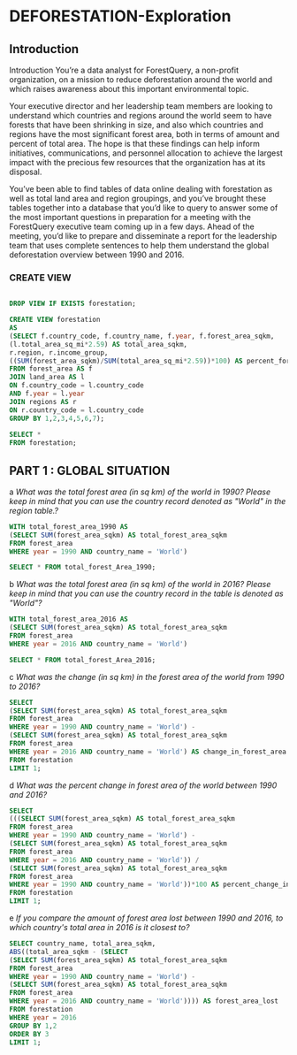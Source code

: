 # DEFORESTATION-Exploration

## Introduction
Introduction
You’re a data analyst for ForestQuery, a non-profit organization, on a mission to reduce deforestation around the world and which raises awareness about this important environmental topic.

Your executive director and her leadership team members are looking to understand which countries and regions around the world seem to have forests that have been shrinking in size, and also which countries and regions have the most significant forest area, both in terms of amount and percent of total area. The hope is that these findings can help inform initiatives, communications, and personnel allocation to achieve the largest impact with the precious few resources that the organization has at its disposal.

You’ve been able to find tables of data online dealing with forestation as well as total land area and region groupings, and you’ve brought these tables together into a database that you’d like to query to answer some of the most important questions in preparation for a meeting with the ForestQuery executive team coming up in a few days. Ahead of the meeting, you’d like to prepare and disseminate a report for the leadership team that uses complete sentences to help them understand the global deforestation overview between 1990 and 2016.

### CREATE VIEW
```sql

DROP VIEW IF EXISTS forestation;

CREATE VIEW forestation  
AS
(SELECT f.country_code, f.country_name, f.year, f.forest_area_sqkm,
(l.total_area_sq_mi*2.59) AS total_area_sqkm,
r.region, r.income_group,
((SUM(forest_area_sqkm)/SUM(total_area_sq_mi*2.59))*100) AS percent_forest 
FROM forest_area AS f
JOIN land_area AS l
ON f.country_code = l.country_code
AND f.year = l.year
JOIN regions AS r
ON r.country_code = l.country_code
GROUP BY 1,2,3,4,5,6,7);
 
SELECT * 
FROM forestation;

```
## PART 1 : GLOBAL SITUATION

a _What was the total forest area (in sq km) of the world in 1990? Please keep in mind that you can use the country record denoted as "World" in the region table.?_

```sql
WITH total_forest_area_1990 AS 
(SELECT SUM(forest_area_sqkm) AS total_forest_area_sqkm
FROM forest_area
WHERE year = 1990 AND country_name = 'World')

SELECT * FROM total_forest_Area_1990;
```
b _What was the total forest area (in sq km) of the world in 2016? Please keep in mind that you can use the country record in the table is denoted as "World"?_

```sql
WITH total_forest_area_2016 AS 
(SELECT SUM(forest_area_sqkm) AS total_forest_area_sqkm
FROM forest_area
WHERE year = 2016 AND country_name = 'World')

SELECT * FROM total_forest_Area_2016;
```
c _What was the change (in sq km) in the forest area of the world from 1990 to 2016?_

```sql
SELECT 
(SELECT SUM(forest_area_sqkm) AS total_forest_area_sqkm
FROM forest_area
WHERE year = 1990 AND country_name = 'World') - 
(SELECT SUM(forest_area_sqkm) AS total_forest_area_sqkm
FROM forest_area
WHERE year = 2016 AND country_name = 'World') AS change_in_forest_area 
FROM forestation
LIMIT 1;
```

d _What was the percent change in forest area of the world between 1990 and 2016?_

```sql
SELECT 
(((SELECT SUM(forest_area_sqkm) AS total_forest_area_sqkm
FROM forest_area
WHERE year = 1990 AND country_name = 'World') -
(SELECT SUM(forest_area_sqkm) AS total_forest_area_sqkm
FROM forest_area
WHERE year = 2016 AND country_name = 'World')) /
(SELECT SUM(forest_area_sqkm) AS total_forest_area_sqkm
FROM forest_area
WHERE year = 1990 AND country_name = 'World'))*100 AS percent_change_in_forest_area
FROM forestation
LIMIT 1;
```

e _If you compare the amount of forest area lost between 1990 and 2016, to which country's total area in 2016 is it closest to?_

```sql
SELECT country_name, total_area_sqkm, 
ABS((total_area_sqkm - (SELECT 
(SELECT SUM(forest_area_sqkm) AS total_forest_area_sqkm
FROM forest_area
WHERE year = 1990 AND country_name = 'World') - 
(SELECT SUM(forest_area_sqkm) AS total_forest_area_sqkm
FROM forest_area
WHERE year = 2016 AND country_name = 'World')))) AS forest_area_lost
FROM forestation
WHERE year = 2016
GROUP BY 1,2
ORDER BY 3
LIMIT 1;
```
